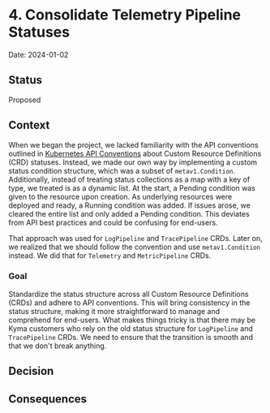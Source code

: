 # 4. Consolidate Telemetry Pipeline Statuses

Date: 2024-01-02

## Status

Proposed

## Context

When we began the project, we lacked familiarity with the API conventions outlined in [Kubernetes API Conventions](https://github.com/kubernetes/community/blob/master/contributors/devel/sig-architecture/api-conventions.md#typical-status-properties) about Custom Resource Definitions (CRD) statuses.
Instead, we made our own way by implementing a custom status condition structure, which was a subset of `metav1.Condition`.
Additionally, instead of treating status collections as a map with a key of type, we treated is as a dynamic list. At the start, a Pending condition was given to the resource upon creation. As underlying resources were deployed and ready, a Running condition was added. If issues arose, we cleared the entire list and only added a Pending condition. This deviates from API best practices and could be confusing for end-users.

That approach was used for `LogPipeline` and `TracePipeline` CRDs. Later on, we realized that we should follow the convention and use `metav1.Condition` instead. We did that for `Telemetry` and `MetricPipeline` CRDs.

### Goal

Standardize the status structure across all Custom Resource Definitions (CRDs) and adhere to API conventions. This will bring consistency in the status structure, making it more straightforward to manage and comprehend for end-users.
What makes things tricky is that there may be Kyma customers who rely on the old status structure for `LogPipeline` and `TracePipeline` CRDs. We need to ensure that the transition is smooth and that we don't break anything.

## Decision

## Consequences

